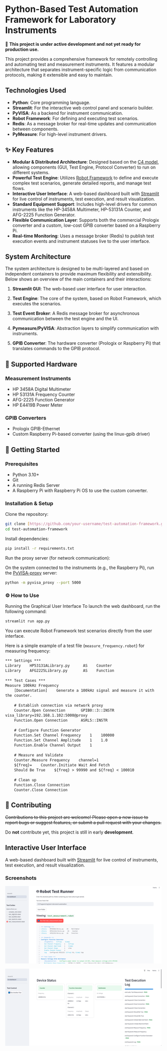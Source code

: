 # Python-Based Test Automation Framework for Laboratory Instruments

🚧 **This project is under active development and not yet ready for production use.**

This project provides a comprehensive framework for remotely controlling and automating test and measurement instruments. It features a modular architecture that separates instrument-specific logic from communication protocols, making it extensible and easy to maintain.

## Technologies Used

-   **Python**: Core programming language.
-   **Streamlit**: For the interactive web control panel and scenario builder.
-   **PyVISA**: As a backend for instrument communication.
-   **Robot Framework**: For defining and executing test scenarios.
-   **Redis**: As a message broker for real-time updates and communication between components.
-   **PyMeasure**: For high-level instrument drivers.


## ✨ Key Features

- **Modular & Distributed Architecture**: Designed based on the [C4 model](https://github.com/ILoveBacteria/test-instrument-automation/tree/master/C4%20model), allowing components (GUI, Test Engine, Protocol Converter) to run on different systems.
- **Powerful Test Engine**: Utilizes [Robot Framework](https://github.com/robotframework/robotframework) to define and execute complex test scenarios, generate detailed reports, and manage test flows.
- **Interactive User Interface**: A web-based dashboard built with [Streamlit](https://streamlit.io/) for live control of instruments, test execution, and result visualization.
- **Standard Equipment Support**: Includes high-level drivers for common instruments like the HP-3458A Multimeter, HP-53131A Counter, and AFG-2225 Function Generator.
- **Flexible Communication Layer**: Supports both the commercial Prologix converter and a custom, low-cost GPIB converter based on a Raspberry Pi.
- **Real-time Monitoring**: Uses a message broker (Redis) to publish test execution events and instrument statuses live to the user interface.


## System Architecture

The system architecture is designed to be multi-layered and based on independent containers to provide maximum flexibility and extensibility. Below shows an overview of the main containers and their interactions:

1. **Streamlit GUI**: The web-based user interface for user interaction.

2. **Test Engine**: The core of the system, based on Robot Framework, which executes the scenarios.

3. **Test Event Broker**: A Redis message broker for asynchronous communication between the test engine and the UI.

4. **Pymeasure/PyVISA**: Abstraction layers to simplify communication with instruments.

5. **GPIB Converter**: The hardware converter (Prologix or Raspberry Pi) that translates commands to the GPIB protocol.


## 🔌 Supported Hardware

### Measurement Instruments

- HP 3458A Digital Multimeter
- HP 53131A Frequency Counter
- AFG-2225 Function Generator
- HP E4419B Power Meter

### GPIB Converters

- Prologix GPIB-Ethernet
- Custom Raspberry Pi-based converter (using the linux-gpib driver)

## 🚀 Getting Started

### Prerequisites

- Python 3.10+
- Git
- A running Redis Server
- A Raspberry Pi with Raspberry Pi OS to use the custom converter.

### Installation & Setup

Clone the repository:

```bash
git clone [https://github.com/your-username/test-automation-framework.git](https://github.com/your-username/test-automation-framework.git)
cd test-automation-framework
```

Install dependencies:

```bash
pip install -r requirements.txt
```

Run the proxy server (for network communication):

On the system connected to the instruments (e.g., the Raspberry Pi), run the [PyVISA-proxy](https://github.com/casabre/pyvisa-proxy) server:

```bash
python -m pyvisa_proxy --port 5000
```

### ⚙️ How to Use

Running the Graphical User Interface
To launch the web dashboard, run the following command:

```bash
streamlit run app.py
```

You can execute Robot Framework test scenarios directly from the user interface.

Here is a simple example of a test file (`measure_frequency.robot`) for measuring frequency:

```robot
*** Settings ***
Library    HP53131ALibrary.py      AS    Counter
Library    AFG2225Library.py       AS    Function

*** Test Cases ***
Measure 100kHz Frequency
    [Documentation]    Generate a 100kHz signal and measure it with the counter.
    
    # Establish connection via network proxy
    Counter.Open Connection       GPIB0::3::INSTR    visa_library=192.168.1.102:5000@proxy
    Function.Open Connection      ASRL5::INSTR
    
    # Configure Function Generator
    Function.Set Channel Frequency    1    100000
    Function.Set Channel Amplitude    1    1.0
    Function.Enable Channel Output    1
    
    # Measure and Validate
    Counter.Measure Frequency    channel=1
    ${freq}=    Counter.Initiate Wait And Fetch
    Should Be True    ${freq} > 99990 and ${freq} < 100010
    
    # Clean up
    Function.Close Connection
    Counter.Close Connection
```

## 🤝 Contributing

~~Contributions to this project are welcome! Please open a new issue to report bugs or suggest features, or submit a pull request with your changes.~~

Do **not** contribute yet, this project is still in early **development**.

## Interactive User Interface

A web-based dashboard built with [Streamlit](https://streamlit.io/) for live control of instruments, test execution, and result visualization.

### Screenshots

![Streamlit GUI Screenshot 1](https://github.com/ILoveBacteria/test-instrument-automation/blob/master/.github/assets/streamlit-gui-screenshot1.png)

![Streamlit GUI Screenshot 2](https://github.com/ILoveBacteria/test-instrument-automation/blob/master/.github/assets/streamlit-gui-screenshot2.png)
